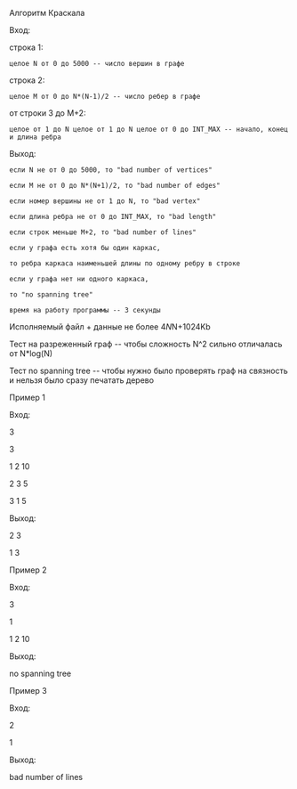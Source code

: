 Алгоритм Краскала


Вход:

строка 1:

    целое N от 0 до 5000 -- число вершин в графе

строка 2:

    целое M от 0 до N*(N-1)/2 -- число ребер в графе

от строки 3 до M+2:

    целое от 1 до N целое от 1 до N целое от 0 до INT_MAX -- начало, конец и длина ребра

Выход:

    если N не от 0 до 5000, то "bad number of vertices"

    если M не от 0 до N*(N+1)/2, то "bad number of edges"

    если номер вершины не от 1 до N, то "bad vertex"

    если длина ребра не от 0 до INT_MAX, то "bad length"

    если строк меньше M+2, то "bad number of lines"

    если у графа есть хотя бы один каркас,

    то ребра каркаса наименьшей длины по одному ребру в строке

    если у графа нет ни одного каркаса,

    то "no spanning tree"

    время на работу программы -- 3 секунды

Исполняемый файл + данные не более 4*N*N+1024Kb

Тест на разреженный граф -- чтобы сложность N^2 сильно отличалась от N*log(N)

Тест no spanning tree -- чтобы нужно было проверять граф на связность и нельзя было сразу печатать дерево

Пример 1

Вход:

3

3

1 2 10

2 3 5

3 1 5

Выход:

2 3

1 3

Пример 2

Вход:

3

1

1 2 10

Выход:

no spanning tree

Пример 3

Вход:

2

1

Выход:

bad number of lines

